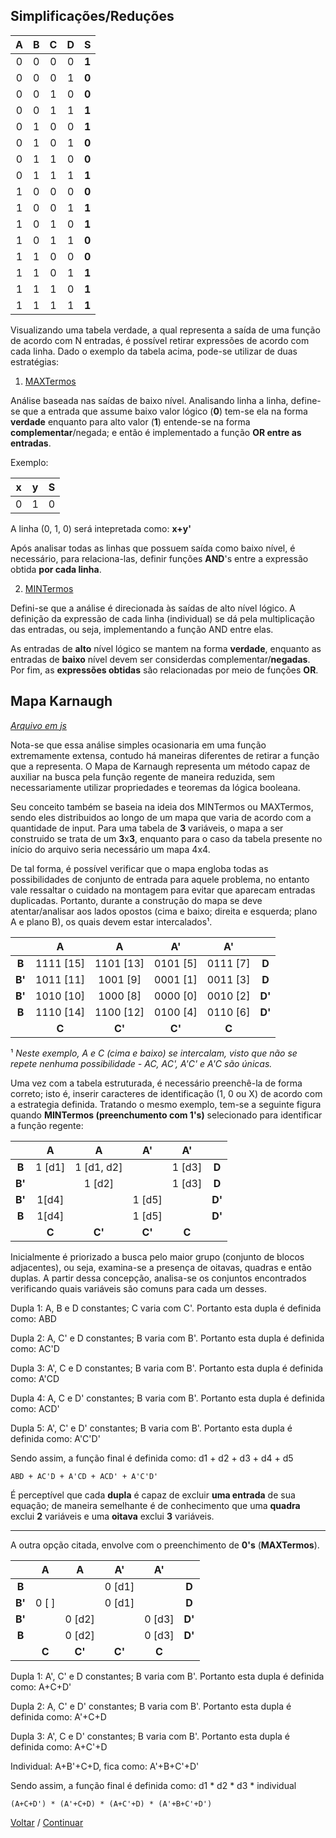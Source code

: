 ## **Simplificações/Reduções**

|A|B|C|D|S|
|:---:|:---:|:---:|:---:|:---:|
|0|0|0|0|**1**|
|0|0|0|1|**0**|
|0|0|1|0|**0**|
|0|0|1|1|**1**|
|0|1|0|0|**1**|
|0|1|0|1|**0**|
|0|1|1|0|**0**|
|0|1|1|1|**1**|
|1|0|0|0|**0**|
|1|0|0|1|**1**|
|1|0|1|0|**1**|
|1|0|1|1|**0**|
|1|1|0|0|**0**|
|1|1|0|1|**1**|
|1|1|1|0|**1**|
|1|1|1|1|**1**|

Visualizando uma tabela verdade, a qual representa a saída de uma função de acordo com N entradas, é possível retirar expressões de acordo com cada linha. Dado o exemplo da tabela acima, pode-se utilizar de duas estratégias:

1. [MAXTermos]()

Análise baseada nas saídas de baixo nível. Analisando linha a linha, define-se que a entrada que assume baixo valor lógico (**0**) tem-se ela na forma **verdade** enquanto para alto valor (**1**) entende-se na forma **complementar**/negada; e então é implementado a função **OR entre as entradas**.

Exemplo:

|x|y|S|
|:---:|:---:|:---:|
|0|1|0|

A linha (0, 1, 0) será intepretada como: **x+y'**

Após analisar todas as linhas que possuem saída como baixo nível, é necessário, para relaciona-las, definir funções **AND**'s entre a expressão obtida **por cada linha**.

2. [MINTermos]()

Defini-se que a análise é direcionada às saídas de alto nível lógico. A definição da expressão de cada linha (individual) se dá pela multiplicação das entradas, ou seja, implementando a função AND entre elas.

As entradas de **alto** nível lógico se mantem na forma **verdade**, enquanto as entradas de **baixo** nível devem ser considerdas complementar/**negadas**. Por fim, as **expressões obtidas** são relacionadas por meio de funções **OR**.

## **Mapa Karnaugh**

[*Arquivo em js*](../Mapa-Karnaugh.js)

Nota-se que essa análise simples ocasionaria em uma função extremamente extensa, contudo há maneiras diferentes de retirar a função que a representa. O Mapa de Karnaugh representa um método capaz de auxiliar na busca pela função regente de maneira reduzida, sem necessariamente utilizar propriedades e teoremas da lógica booleana.

Seu conceito também se baseia na ideia dos MINTermos ou MAXTermos, sendo eles distribuidos ao longo de um mapa que varia de acordo com a quantidade de input. Para uma tabela de **3** variáveis, o mapa a ser construido se trata de um **3**x**3**, enquanto para o caso da tabela presente no início do arquivo seria necessário um mapa 4x4.

De tal forma, é possível verificar que o mapa engloba todas as possibilidades de conjunto de entrada para aquele problema, no entanto vale ressaltar o cuidado na montagem para evitar que aparecam entradas duplicadas. Portanto, durante a construção do mapa se deve atentar/analisar aos lados opostos (cima e baixo; direita e esquerda; plano A e plano B), os quais devem estar intercalados¹.

||A|A|A'|A'||
|:---:|:---:|:---:|:---:|:---:|:---:|
|**B**|1111 [15]|1101 [13]|0101 [5]|0111 [7]|**D**|
|**B'**|1011 [11]|1001 [9]|0001 [1]|0011 [3]|**D**|
|**B'**|1010 [10]|1000 [8]|0000 [0]|0010 [2]|**D'**|
|**B**|1110 [14]|1100 [12]|0100 [4]|0110 [6]|**D'**|
||**C**|**C'**|**C'**|**C**||

¹ *Neste exemplo, A e C (cima e baixo) se intercalam, visto que não se repete nenhuma possibilidade - AC, AC', A'C' e A'C são únicas.*

Uma vez com a tabela estruturada, é necessário preenchê-la de forma correto; isto é, inserir caracteres de identificação (1, 0 ou X) de acordo com a estrategia definida. Tratando o mesmo exemplo, tem-se a seguinte figura quando **MINTermos (preenchumento com 1's)** selecionado para identificar a função regente:

||A|A|A'|A'||
|:---:|:---:|:---:|:---:|:---:|:---:|
|**B**|1 [d1]|1 [d1, d2]||1 [d3]|**D**|
|**B'**||1 [d2]||1 [d3]|**D**|
|**B'**|1[d4]||1 [d5]||**D'**|
|**B**|1[d4]||1 [d5]||**D'**|
||**C**|**C'**|**C'**|**C**||

Inicialmente é priorizado a busca pelo maior grupo (conjunto de blocos adjacentes), ou seja, examina-se a presença de oitavas, quadras e então duplas. A partir dessa concepção, analisa-se os conjuntos encontrados verificando quais variáveis são comuns para cada um desses.

Dupla 1: A, B e D constantes; C varia com C'. Portanto esta dupla é definida como: ABD

Dupla 2: A, C' e D constantes; B varia com B'. Portanto esta dupla é definida como: AC'D

Dupla 3: A', C e D constantes; B varia com B'. Portanto esta dupla é definida como: A'CD

Dupla 4: A, C e D' constantes; B varia com B'. Portanto esta dupla é definida como: ACD'

Dupla 5: A', C' e D' constantes; B varia com B'. Portanto esta dupla é definida como: A'C'D'

Sendo assim, a função final é definida como: d1 + d2 + d3 + d4 + d5

```
ABD + AC'D + A'CD + ACD' + A'C'D'
```

É perceptível que cada **dupla** é capaz de excluir **uma entrada** de sua equação; de maneira semelhante é de conhecimento que uma **quadra** exclui **2** variáveis e uma **oitava** exclui **3** variáveis.

---

A outra opção citada, envolve com o preenchimento de **0's** (**MAXTermos**).

||A|A|A'|A'||
|:---:|:---:|:---:|:---:|:---:|:---:|
|**B**|||0 [d1]||**D**|
|**B'**|0 [ ]||0 [d1]||**D**|
|**B'**||0 [d2]||0 [d3]|**D'**|
|**B**||0 [d2]||0 [d3]|**D'**|
||**C**|**C'**|**C'**|**C**||

Dupla 1: A', C' e D constantes; B varia com B'. Portanto esta dupla é definida como: A+C+D'

Dupla 2: A, C' e D' constantes; B varia com B'. Portanto esta dupla é definida como: A'+C+D

Dupla 3: A', C e D' constantes; B varia com B'. Portanto esta dupla é definida como: A+C'+D

Individual: A+B'+C+D, fica como: A'+B+C'+D'

Sendo assim, a função final é definida como: d1 * d2 * d3 * individual

```
(A+C+D') * (A'+C+D) * (A+C'+D) * (A'+B+C'+D')
```

[Voltar](02-PortasEPropriedades.md) / [Continuar](04-CircuitoSeq.md)